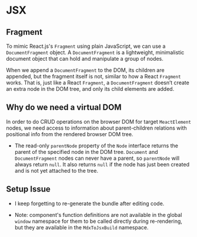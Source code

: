 # JSX

## Fragment

To mimic React.js's `Fragment` using plain JavaScript, we can use a `DocumentFragment` object. A `DocumentFragment` is a lightweight, minimalistic document object that can hold and manipulate a group of nodes.

When we append a `DocumentFragment` to the DOM, its children are appended, but the fragment itself is not, similar to how a React `Fragment` works. That is, just like a React `Fragment`, a `DocumentFragment` doesn’t create an extra node in the DOM tree, and only its child elements are added.

## Why do we need a virtual DOM

In order to do CRUD operations on the browser DOM for target `MeactElement` nodes, we need access to information about parent-children relations with positional info from the rendered browser DOM tree.

- The read-only `parentNode` property of the `Node` interface returns the parent of the specified node in the DOM tree. `Document` and `DocumentFragment` nodes can never have a parent, so `parentNode` will always return `null`. It also returns `null` if the node has just been created and is not yet attached to the tree.

## **Setup Issue**

- I keep forgetting to re-generate the bundle after editing code.

- Note: component's function definitions are not available in the global `window` namespace for them to be called directly during re-rendering, but they are available in the `MdxToJsxBuild` namespace.
